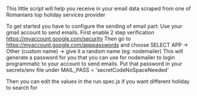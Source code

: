 This little script will help you receive in your email data scraped from one of Romanians top holiday services provider

To get started you have to configure the sending of email part:
Use your gmail account to send emails. First enable 2 step verification https://myaccount.google.com/security
Then go to https://myaccount.google.com/apppasswords and choose SELECT APP -> Other (custom name) -> give it a random name (eg: nodemailer)
This will generate a password for you that you can use for nodemailer to login programmatic to your account to send emails.
Put that password in your secrets/env file under MAIL_PASS = 'secretCodeNoSpaceNeeded'

Then you can edit the values in the run.spec.js if you want different holiday to search for